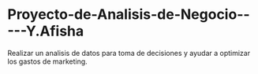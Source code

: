 # Proyecto-de-Analisis-de-Negocio-----Y.Afisha
Realizar un analisis de datos para toma de decisiones y ayudar a optimizar los gastos de marketing.
